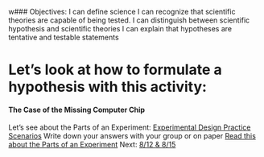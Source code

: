 w### Objectives:
I can define science
I can recognize that scientific theories are capable of being tested.
I can distinguish between scientific hypothesis and scientific theories
I can explain that hypotheses are tentative and testable statements

# Let’s look at how to formulate a hypothesis with this activity:

#### The Case of the Missing Computer Chip

Let’s see about the Parts of an Experiment:
	[Experimental Design Practice Scenarios](obsidian://open?vault=HSNotesLiberty&file=Science%2FBiology%20(Cowger)%2FBiomolucules%2FPdfs%20and%20stuff%2FPractice%20-%20Experimental%20Design.pdf)
Write down your answers with your group or on paper
	[Read this about the Parts of an Experiment](obsidian://open?vault=HSNotesLiberty&file=Science%2FBiology%20(Cowger)%2FBiomolecules%2FPdfs%20and%20stuff%2FPAP%20Parts%20of%20an%20Experiment.pdf)
Next: [8/12 & 8/15](obsidian://open?vault=HSNotesLiberty&file=Science%2FBiology%20(Cowger)%2FBiomolecules%2FNotebook%2F8_12%20%26%208_15)